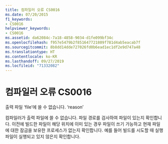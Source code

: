 ```yaml
---
title: 컴파일러 오류 CS0016
ms.date: 07/20/2015
f1_keywords:
- CS0016
helpviewer_keywords:
- CS0016
ms.assetid: da62084c-7a18-4858-9034-d1fe099bf34c
ms.openlocfilehash: f957e5479b2f851647721809f781d4ab5eacab7f
ms.sourcegitcommit: 8b8dd14dde727026fd0b6ead1ec1df2e9d747a48
ms.translationtype: HT
ms.contentlocale: ko-KR
ms.lasthandoff: 09/27/2019
ms.locfileid: "71332082"
---
```

# <a name="compiler-error-cs0016"></a>컴파일러 오류 CS0016

출력 파일 ‘file’에 쓸 수 없습니다. ‘reason’

 컴파일러가 출력 파일에 쓸 수 없습니다. 파일 경로를 검사하여 파일이 있는지 확인합니다. 이전에 빌드한 파일이 해당 위치에 이미 있는 경우 파일이 쓰기 가능하고 현재 파일에 대한 잠금을 보유한 프로세스가 없는지 확인합니다. 예를 들어 빌드를 시도할 때 실행 파일이 실행되고 있지 않은지 확인합니다.
